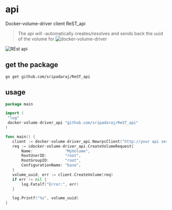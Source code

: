 # api
Docker-volume-driver client ReST_api 

> The api will -automatically creates/resolves and sends back the uuid  of the volume for ![docker-volume-driver](https://github.com/maheshreddy7797/docker-volume-driver) 

![REst api](https://github.com/sripadaraj/ReST_api/blob/master/IMG%20SRC/REst%20API%201%20-%202-02.jpg)
  
## get the package 

 ``` go get github.com/sripadaraj/ReST_api  ```

## usage 

 ```go
 package main

import (
  "log"
  docker-volume-driver_api "github.com/sripadaraj/ReST_api"
)

func main() {
    client := docker-volume-driver_api.NewrpcClient("http://your api server :<port>", "user", "password")
    req := &docker-volume-driver_api.CreateVolumeRequest{
        Name:              "MyVolume",
        RootUserID:        "root",
        RootGroupID:       "root",
        ConfigurationName: "base",
    }
    volume_uuid, err := client.CreateVolume(req)
    if err != nil {
        log.Fatalf("Error:", err)
    }

    log.Printf("%s", volume_uuid)
}
 ``` 
